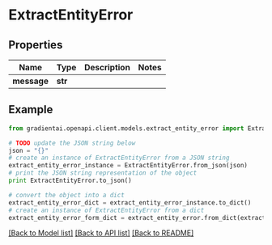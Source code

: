 # ExtractEntityError


## Properties
Name | Type | Description | Notes
------------ | ------------- | ------------- | -------------
**message** | **str** |  | 

## Example

```python
from gradientai.openapi.client.models.extract_entity_error import ExtractEntityError

# TODO update the JSON string below
json = "{}"
# create an instance of ExtractEntityError from a JSON string
extract_entity_error_instance = ExtractEntityError.from_json(json)
# print the JSON string representation of the object
print ExtractEntityError.to_json()

# convert the object into a dict
extract_entity_error_dict = extract_entity_error_instance.to_dict()
# create an instance of ExtractEntityError from a dict
extract_entity_error_form_dict = extract_entity_error.from_dict(extract_entity_error_dict)
```
[[Back to Model list]](../README.md#documentation-for-models) [[Back to API list]](../README.md#documentation-for-api-endpoints) [[Back to README]](../README.md)


